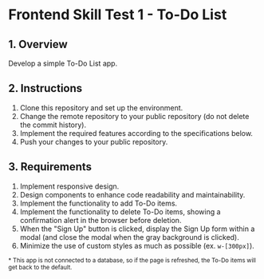 # Frontend Skill Test 1 - To-Do List

## 1. Overview

Develop a simple To-Do List app.

## 2. Instructions

1. Clone this repository and set up the environment.
2. Change the remote repository to your public repository (do not delete the commit history).
3. Implement the required features according to the specifications below.
4. Push your changes to your public repository.

## 3. Requirements

1. Implement responsive design.
2. Design components to enhance code readability and maintainability.
3. Implement the functionality to add To-Do items.
4. Implement the functionality to delete To-Do items, showing a confirmation alert in the browser before deletion.
5. When the "Sign Up" button is clicked, display the Sign Up form within a modal (and close the modal when the gray background is clicked).
6. Minimize the use of custom styles as much as possible (ex. `w-[300px]`).

<small>* This app is not connected to a database, so if the page is refreshed, the To-Do items will get back to the default.</small>

